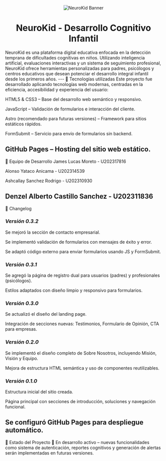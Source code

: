<div align="center"> <img src="https://i.imgur.com/qDjDCC8.png" alt="NeuroKid Banner" /> </div> <div align="center"> <h1>NeuroKid - Desarrollo Cognitivo Infantil</h1> </div>
NeuroKid es una plataforma digital educativa enfocada en la detección temprana de dificultades cognitivas en niños. Utilizando inteligencia artificial, evaluaciones interactivas y un sistema de seguimiento profesional, NeuroKid ofrece herramientas personalizadas para padres, psicólogos y centros educativos que desean potenciar el desarrollo integral infantil desde los primeros años.
---
🚀 Tecnologías utilizadas
Este proyecto fue desarrollado aplicando tecnologías web modernas, centradas en la eficiencia, accesibilidad y experiencia del usuario:

HTML5 & CSS3 – Base del desarrollo web semántico y responsivo.

JavaScript – Validación de formularios e interacción del cliente.

Astro (recomendado para futuras versiones) – Framework para sitios estáticos rápidos.

FormSubmit – Servicio para envío de formularios sin backend.

GitHub Pages – Hosting del sitio web estático.
---
👥 Equipo de Desarrollo
James Lucas Moreto - U202317816

Alonso Yataco Anicama - U202314539

Ashcallay Sanchez Rodrigo - U202310930

Denzel Alberto Castillo Sanchez - U202311836
---
📜 Changelog

### _Versión 0.3.2_
Se mejoró la sección de contacto empresarial.

Se implementó validación de formularios con mensajes de éxito y error.

Se adaptó código externo para enviar formularios usando JS y FormSubmit.

### _Versión 0.3.1_
Se agregó la página de registro dual para usuarios (padres) y profesionales (psicólogos).

Estilos adaptados con diseño limpio y responsivo para formularios.

### _Versión 0.3.0_
Se actualizó el diseño del landing page.

Integración de secciones nuevas: Testimonios, Formulario de Opinión, CTA para empresas.

### _Versión 0.2.0_
Se implementó el diseño completo de Sobre Nosotros, incluyendo Misión, Visión y Equipo.

Mejora de estructura HTML semántica y uso de componentes reutilizables.

### _Versión 0.1.0_
Estructura inicial del sitio creada.

Página principal con secciones de introducción, soluciones y navegación funcional.

Se configuró GitHub Pages para despliegue automático.
---
📌 Estado del Proyecto
🔧 En desarrollo activo – nuevas funcionalidades como sistema de autenticación, reportes cognitivos y generación de alertas serán implementadas en futuras versiones.


